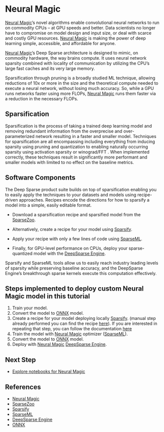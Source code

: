 # Neural Magic

[Neural Magic][1]’s novel algorithms enable convolutional neural networks to run on commodity CPUs – at GPU speeds and better. Data scientists no longer have to compromise on model design and input size, or deal with scarce and costly GPU resources. [Neural Magic][1] is making the power of deep learning simple, accessible, and affordable for anyone.

[Neural Magic][1]’s Deep Sparse architecture is designed to mimic, on commodity hardware, the way brains compute. It uses neural network sparsity combined with locality of communication by utilizing the CPU’s large fast caches and its very large memory.

Sparsification through pruning is a broadly studied ML technique, allowing reductions of 10x or more in the size and the theoretical compute needed to execute a neural network, without losing much accuracy. So, while a GPU runs networks faster using more FLOPs, [Neural Magic][1] runs them faster via a reduction in the necessary FLOPs.

## Sparsification 
Sparsification is the process of taking a trained deep learning model and removing redundant information from the overprecise and over-parameterized network resulting in a faster and smaller model. Techniques for sparsification are all encompassing including everything from inducing sparsity using pruning and quantization to enabling naturally occurring sparsity using activation sparsity or winograd/FFT . When implemented correctly, these techniques result in significantly more performant and smaller models with limited to no effect on the baseline metrics.

## Software Components 
The Deep Sparse product suite builds on top of sparsification enabling you to easily apply the techniques to your datasets and models using recipe-driven approaches. Recipes encode the directions for how to sparsify a model into a simple, easily editable format.

- Download a sparsification recipe and sparsified model from the [SparseZoo][2].

- Alternatively, create a recipe for your model using [Sparsify][3].

- Apply your recipe with only a few lines of code using [SparseML][4].

- Finally, for GPU-level performance on CPUs, deploy your sparse-quantized model with the [DeepSparse Engine][5].

Sparsify and SparseML tools allow us to easily reach industry leading levels of sparsity while preserving baseline accuracy, and the DeepSparse Engine’s breakthrough sparse kernels execute this computation effectively.


## Steps implemented to deploy custom Neural Magic model in this tutorial

1. Train your model.
2. Convert the model to [ONNX][6] model.
3. Create a recipe for your model deploying locally [Sparsify][3]. (manual step already performed you can find the recipe [here](../../models/pytorch-nm-mnist-recipe.yaml)). If you are interested in repeating that step, you can follow the documentation [here](https://github.com/neuralmagic/sparsify)
4. Train the model with [Neural Magic][1] optimizer ([SparseML][4]).
5. Convert the model to [ONNX][6] model.
6. Deploy with [Neural Magic][1] [DeepSparse Engine][5].

## Next Step

- [Explore notebooks for Neural Magic](./mnist-classification-application-pytorch-neuralmagic.md)

## References

* [Neural Magic][1]
* [SparseZoo][2]
* [Sparsify][3]
* [SparseML][4]
* [DeepSparse Engine][5]
* [ONNX][6]


[1]: https://neuralmagic.com/
[2]: https://github.com/neuralmagic/sparsezoo
[3]: https://github.com/neuralmagic/sparsify
[4]: https://github.com/neuralmagic/sparseml
[5]: https://github.com/neuralmagic/deepsparse
[6]: https://onnx.ai/
